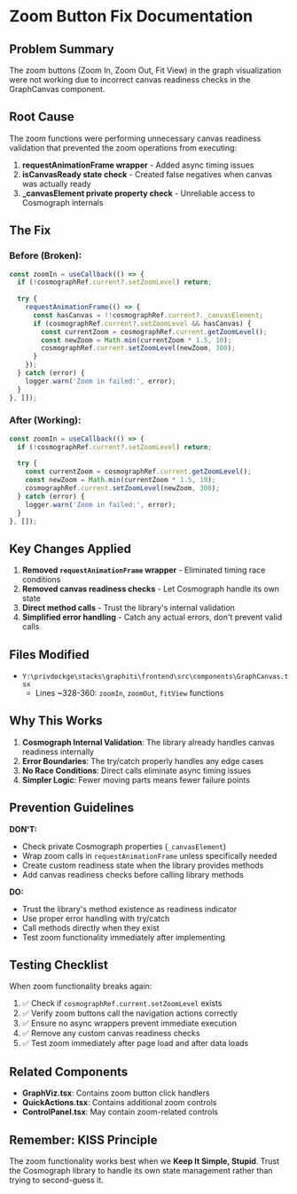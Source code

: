 # Zoom Button Fix Documentation

## Problem Summary
The zoom buttons (Zoom In, Zoom Out, Fit View) in the graph visualization were not working due to incorrect canvas readiness checks in the GraphCanvas component.

## Root Cause
The zoom functions were performing unnecessary canvas readiness validation that prevented the zoom operations from executing:

1. **requestAnimationFrame wrapper** - Added async timing issues
2. **isCanvasReady state check** - Created false negatives when canvas was actually ready
3. **_canvasElement private property check** - Unreliable access to Cosmograph internals

## The Fix

### Before (Broken):
```typescript
const zoomIn = useCallback(() => {
  if (!cosmographRef.current?.setZoomLevel) return;
  
  try {
    requestAnimationFrame(() => {
      const hasCanvas = !!cosmographRef.current?._canvasElement;
      if (cosmographRef.current?.setZoomLevel && hasCanvas) {
        const currentZoom = cosmographRef.current.getZoomLevel();
        const newZoom = Math.min(currentZoom * 1.5, 10);
        cosmographRef.current.setZoomLevel(newZoom, 300);
      }
    });
  } catch (error) {
    logger.warn('Zoom in failed:', error);
  }
}, []);
```

### After (Working):
```typescript
const zoomIn = useCallback(() => {
  if (!cosmographRef.current?.setZoomLevel) return;
  
  try {
    const currentZoom = cosmographRef.current.getZoomLevel();
    const newZoom = Math.min(currentZoom * 1.5, 10);
    cosmographRef.current.setZoomLevel(newZoom, 300);
  } catch (error) {
    logger.warn('Zoom in failed:', error);
  }
}, []);
```

## Key Changes Applied

1. **Removed `requestAnimationFrame` wrapper** - Eliminated timing race conditions
2. **Removed canvas readiness checks** - Let Cosmograph handle its own state
3. **Direct method calls** - Trust the library's internal validation
4. **Simplified error handling** - Catch any actual errors, don't prevent valid calls

## Files Modified
- `Y:\privdockge\stacks\graphiti\frontend\src\components\GraphCanvas.tsx`
  - Lines ~328-360: `zoomIn`, `zoomOut`, `fitView` functions

## Why This Works

1. **Cosmograph Internal Validation**: The library already handles canvas readiness internally
2. **Error Boundaries**: The try/catch properly handles any edge cases
3. **No Race Conditions**: Direct calls eliminate async timing issues
4. **Simpler Logic**: Fewer moving parts means fewer failure points

## Prevention Guidelines

**DON'T:**
- Check private Cosmograph properties (`_canvasElement`)
- Wrap zoom calls in `requestAnimationFrame` unless specifically needed
- Create custom readiness state when the library provides methods
- Add canvas readiness checks before calling library methods

**DO:**
- Trust the library's method existence as readiness indicator
- Use proper error handling with try/catch
- Call methods directly when they exist
- Test zoom functionality immediately after implementing

## Testing Checklist

When zoom functionality breaks again:

1. ✅ Check if `cosmographRef.current.setZoomLevel` exists
2. ✅ Verify zoom buttons call the navigation actions correctly
3. ✅ Ensure no async wrappers prevent immediate execution
4. ✅ Remove any custom canvas readiness checks
5. ✅ Test zoom immediately after page load and after data loads

## Related Components

- **GraphViz.tsx**: Contains zoom button click handlers
- **QuickActions.tsx**: Contains additional zoom controls
- **ControlPanel.tsx**: May contain zoom-related controls

## Remember: KISS Principle

The zoom functionality works best when we **Keep It Simple, Stupid**. Trust the Cosmograph library to handle its own state management rather than trying to second-guess it.